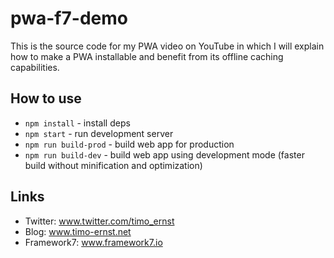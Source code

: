 # pwa-f7-demo

This is the source code for my PWA video on YouTube in which I will explain how to make a PWA installable and benefit from its offline caching capabilities.

## How to use

* `npm install` - install deps
* `npm start` - run development server
* `npm run build-prod` - build web app for production
* `npm run build-dev` - build web app using development mode (faster build without minification and optimization)

## Links

- Twitter: www.twitter.com/timo_ernst
- Blog: www.timo-ernst.net
- Framework7: www.framework7.io
